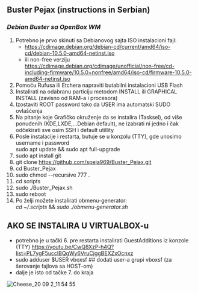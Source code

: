 <!-- Headings -->
## **Buster Pejax** (instructions in Serbian)
### *Debian Buster sa OpenBox WM*
<!-- OL (Ordered List) -->
1. Potrebno je prvo skinuti sa Debianovog sajta ISO instalacioni fajl:
    * https://cdimage.debian.org/debian-cd/current/amd64/iso-cd/debian-10.5.0-amd64-netinst.iso
    * ili non-free verziju https://cdimage.debian.org/cdimage/unofficial/non-free/cd-including-firmware/10.5.0+nonfree/amd64/iso-cd/firmware-10.5.0-amd64-netinst.iso
1. Pomoću Rufusa ili Etchera napraviti butabilni instalacioni USB Flash 
1. Instalirati na odabranu particiju metodom INSTALL ili GRAPHICAL INSTALL (zavisno od RAM-a i procesora)
1. Izostaviti ROOT password tako da USER ima automatski SUDO ovlašćenja
1. Na pitanje koje Grafičko okruženje da se instalira (Tasksel), od više ponuđenih (KDE,LXDE,...Debian default), ne izabrati ni jedno i čak odčekirati sve osim SSH i default utillity
1. Posle instalacije i restarta, butuje se u konzolu (TTY), gde unosimo username i password  
sudo apt update && sudo apt full-upgrade
1. sudo apt install git
1. git clone https://github.com/speja969/Buster_Pejax.git
1. cd Buster_Pejax
1. sudo chmod --recursive 777 .
1. cd scripts
1. sudo ./Buster_Pejax.sh
1. sudo reboot
1. Po želji možete instalirati obmenu-generator:    
_cd ~/.scripts_ && _sudo ./obmenu-generator.sh_

<!-- Headings -->
## AKO SE INSTALIRA U VIRTUALBOX-u
* potrebno je u tački 6. pre restarta instalirati GuestAdditions iz konzole (TTY) https://youtu.be/CwQ8XzP-h4Q?list=PL7ygF5ucclBQgWy6VruCjggBEXZxOcnxz
* sudo adduser $USER vboxsf   ## dodati user-a grupi vboxsf (za šerovanje fajlova sa HOST-om)
* dalje je isto od tačke 7. do kraja

![Cheese_20 09 2_11 54 55](https://user-images.githubusercontent.com/62497469/91967654-cb592500-ed13-11ea-9b6b-18d53566a27d.png)

